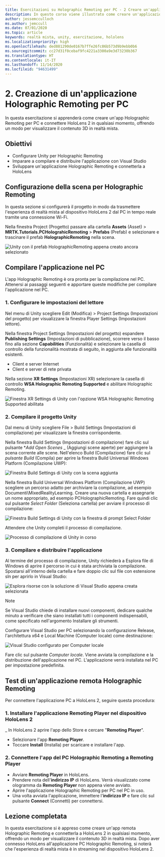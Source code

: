 ```yaml
---
title: Esercitazioni su Holographic Remoting per PC - 2 Creare un'applicazione Holographic Remoting per PC
description: In questo corso viene illustrato come creare un'applicazione per PC per usare in remoto un'esperienza di realtà mista da PC a HoloLens 2.
author: jessemcculloch
ms.author: jemccull
ms.date: 07/01/2020
ms.topic: article
keywords: realtà mista, unity, esercitazione, hololens
ms.localizationpriority: high
ms.openlocfilehash: ded881290de0167b7ffe26fc86b573d9b9ebb0b6
ms.sourcegitcommit: cc27d31f0cebaf9fc4221a3300a9e3d73230b367
ms.translationtype: HT
ms.contentlocale: it-IT
ms.lasthandoff: 11/14/2020
ms.locfileid: "94631499"
---
```

# <a name="2-creating-a-holographic-remoting-pc-application"></a>2. Creazione di un'applicazione Holographic Remoting per PC

In questa esercitazione si apprenderà come creare un'app Holographic Remoting per PC e connettere HoloLens 2 in qualsiasi momento, offrendo un modo per visualizzare il contenuto 3D in realtà mista.

## <a name="objectives"></a>Obiettivi

* Configurare Unity per Holographic Remoting
* Imparare a compilare e distribuire l'applicazione con Visual Studio
* Sviluppare un'applicazione Holographic Remoting e connetterla a HoloLens

## <a name="configuring-your-scene-for-holographic-remoting"></a>Configurazione della scena per Holographic Remoting

In questa sezione si configurerà il progetto in modo da trasmettere l'esperienza di realtà mista al dispositivo HoloLens 2 dal PC in tempo reale tramite una connessione Wi-Fi.

Nella finestra Project (Progetto) passare alla cartella **Assets** (Asset)  > **MRTK.Tutorials.PCHolograhicRemoting** > **Prefabs** (Prefab) e selezionare e trascinare il prefab **HolographicRemoting** nella scena.

![Unity con il prefab HolographicRemoting appena creato ancora selezionato](images/mrlearning-pc-holographic-remoting/Tutorial2-Section1-Step1-1.png)

## <a name="build-your-application-to-pc"></a>Compilare l'applicazione nel PC

L'app Holographic Remoting è ora pronta per la compilazione nel PC. Attenersi ai passaggi seguenti e apportare queste modifiche per compilare l'applicazione nel PC.

### <a name="1-set-the-player-settings"></a>1. Configurare le impostazioni del lettore

Nel menu di Unity scegliere Edit (Modifica) > Project Settings (Impostazioni del progetto) per visualizzare la finestra Player Settings (Impostazioni lettore).

Nella finestra Project Settings (Impostazioni del progetto) espandere **Publishing Settings** (Impostazioni di pubblicazione), scorrere verso il basso fino alla sezione **Capabilities** (Funzionalità) e selezionare la casella di controllo della funzionalità mostrata di seguito, in aggiunta alle funzionalità esistenti.

* Client e server Internet
* Client e server di rete privata

Nella sezione **XR Settings** (Impostazioni XR) selezionare la casella di controllo **WSA Holographic Remoting Supported** e abilitare Holographic Remoting.

![Finestra XR Settings di Unity con l'opzione WSA Holographic Remoting Supported abilitata](images/mrlearning-pc-holographic-remoting/Tutorial2-Section2-Step1-1.png)

### <a name="2-build-the-unity-project"></a>2. Compilare il progetto Unity

Dal menu di Unity scegliere File > Build Settings (Impostazioni di compilazione) per visualizzare la finestra corrispondente.

Nella finestra Build Settings (Impostazioni di compilazione) fare clic sul pulsante **_Add Open Scenes_* _ (Aggiungi scene aperte) per aggiungere la scena corrente alle scene. Nell'elenco Build (Compilazione) fare clic sul _*_pulsante Build_*_ (Compila) per aprire la finestra Build Universal Windows Platform (Compilazione UWP):

![Finestra Build Settings di Unity con la scena aggiunta](images/mrlearning-pc-holographic-remoting/Tutorial2-Section2-Step2-1.png)

Nella finestra Build Universal Windows Platform (Compilazione UWP) scegliere un percorso adatto per archiviare la compilazione, ad esempio Documenti\MixedRealityLearning. Creare una nuova cartella e assegnarle un nome appropriato, ad esempio PCHolographicRemoting. Fare quindi clic sul pulsante _*_Select Folder_*_ (Seleziona cartella) per avviare il processo di compilazione:

![Finestra Build Settings di Unity con la finestra di prompt Select Folder](images/mrlearning-pc-holographic-remoting/Tutorial2-Section2-Step2-2.png)

Attendere che Unity completi il processo di compilazione.

![Processo di compilazione di Unity in corso](images/mrlearning-pc-holographic-remoting/Tutorial2-Section2-Step2-3.png)

### <a name="3-build-and-deploy-the-application"></a>3. Compilare e distribuire l'applicazione

Al termine del processo di compilazione, Unity richiederà a Esplora file di Windows di aprire il percorso in cui è stata archiviata la compilazione. Spostarsi all'interno della cartella e fare doppio clic sul file con estensione sln per aprirlo in Visual Studio:

![Esplora risorse con la soluzione di Visual Studio appena creata selezionata](images/mrlearning-pc-holographic-remoting/Tutorial2-Section2-Step3-1.png)

> [!NOTE]
> Se Visual Studio chiede di installare nuovi componenti, dedicare qualche minuto a verificare che siano installati tutti i componenti indispensabili, come specificato nell'argomento Installare gli strumenti.

Configurare Visual Studio per PC selezionando la configurazione Release, l'architettura x64 e Local Machine (Computer locale) come destinazione:

![Visual Studio configurato per Computer locale](images/mrlearning-pc-holographic-remoting/Tutorial2-Section2-Step3-2.png)

Fare clic sul pulsante _*_Computer locale_*_. Viene avviata la compilazione e la distribuzione dell'applicazione nel PC. L'applicazione verrà installata nel PC per impostazione predefinita.

## <a name="testing-holographic-remoting-remote-application"></a>Test di un'applicazione remota Holographic Remoting

Per connettere l'applicazione PC a HoloLens 2, seguire questa procedura:

### <a name="1-install-the-remoting-player-application-on-hololens-2-device"></a>1. Installare l'applicazione Remoting Player nel dispositivo HoloLens 2

_ In HoloLens 2 aprire l'app dello Store e cercare "**Remoting Player**".
* Selezionare l'app **Remoting Player**.
* Toccare **Install** (Installa) per scaricare e installare l'app.

### <a name="2-connect-the-holographic-remoting-pc-app-to-the-remoting-player"></a>2. Connettere l'app del PC Holographic Remoting a Remoting Player

* Avviare **Remoting Player** in HoloLens.
* Prendere nota dell'**indirizzo IP** di HoloLens. Verrà visualizzato come ologramma da **Remoting Player** non appena viene avviato.
* Aprire l'applicazione Holographic Remoting per PC nel PC in uso.
* Una volta avviata l'applicazione, immettere l'**indirizzo IP** e fare clic sul pulsante **Connect** (Connetti) per connettersi.

## <a name="congratulations"></a>Lezione completata

In questa esercitazione si è appreso come creare un'app remota Holographic Remoting e connetterla a HoloLens 2 in qualsiasi momento, offrendo un modo per visualizzare il contenuto 3D in realtà mista. Dopo aver connesso HoloLens all'applicazione PC Holographic Remoting, si noterà che l'esperienza di realtà mista è in streaming nel dispositivo HoloLens 2.
